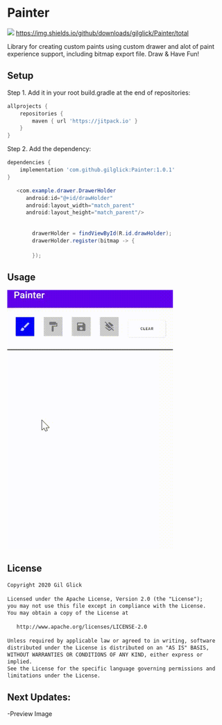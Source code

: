 # Painter
[![](https://jitpack.io/v/gilglick/Painter.svg)](https://jitpack.io/#gilglick/Painter)
https://img.shields.io/github/downloads/gilglick/Painter/total


Library for creating custom paints using custom drawer and alot of paint experience support, including bitmap export file. 
Draw & Have Fun!

## Setup
Step 1. Add it in your root build.gradle at the end of repositories:
```gradle
allprojects {
    repositories {
        maven { url 'https://jitpack.io' }
    }
}
```

Step 2. Add the dependency:
```gradle
dependencies {
    implementation 'com.github.gilglick:Painter:1.0.1'
}
```



```java
   <com.example.drawer.DrawerHolder
      android:id="@+id/drawHolder"
      android:layout_width="match_parent"
      android:layout_height="match_parent"/>


```

```java

        drawerHolder = findViewById(R.id.drawHolder);
        drawerHolder.register(bitmap -> {

        });              
```
## Usage 
![](Images/Painter.gif)


## License

    Copyright 2020 Gil Glick

    Licensed under the Apache License, Version 2.0 (the "License");
    you may not use this file except in compliance with the License.
    You may obtain a copy of the License at

       http://www.apache.org/licenses/LICENSE-2.0

    Unless required by applicable law or agreed to in writing, software
    distributed under the License is distributed on an "AS IS" BASIS,
    WITHOUT WARRANTIES OR CONDITIONS OF ANY KIND, either express or implied.
    See the License for the specific language governing permissions and
    limitations under the License.

## Next Updates:
  -Preview Image
